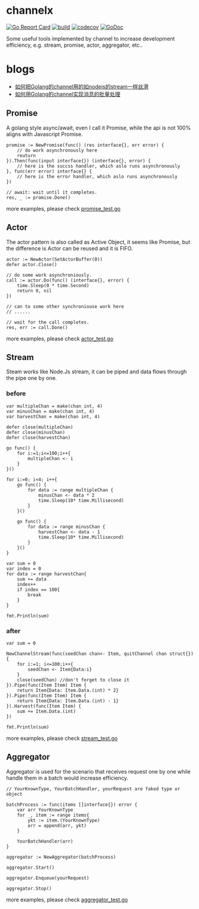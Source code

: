 # channelx
[![Go Report Card](https://goreportcard.com/badge/github.com/Ksloveyuan/channelx)](https://goreportcard.com/report/github.com/Ksloveyuan/channelx)
[![build](https://api.travis-ci.org/Ksloveyuan/channelx.svg?branch=master)](https://api.travis-ci.org/Ksloveyuan/channelx.svg?branch=master)
[![codecov](https://codecov.io/gh/Ksloveyuan/channelx/branch/master/graph/badge.svg)](https://codecov.io/gh/Ksloveyuan/channelx)
[![GoDoc](https://godoc.org/github.com/Ksloveyuan/channelx?status.svg)](https://godoc.org/github.com/Ksloveyuan/channelx)

Some useful tools implemented by channel to increase development efficiency, e.g. stream, promise, actor, aggregator, etc..

# blogs
- [如何把Golang的channel用的如nodejs的stream一样丝滑](https://juejin.im/post/5d7ba76ef265da03be490856)
- [如何用Golang的channel实现消息的批量处理](https://juejin.im/post/5d8c6775e51d45781332e91f)

## Promise
A golang style async/await, even I call it Promise, while the api is not 100% aligns with Javascript Promise.

```golang
promise := NewPromise(func() (res interface{}, err error) {
    // do work asynchronously here
    reuturn
}).Then(func(input interface{}) (interface{}, error) {
    // here is the succss handler, which aslo runs asynchronously 
}, func(err error) interface{} {
    // here is the error handler, which aslo runs asynchronously 
})

// await: wait until it completes.
res, _ := promise.Done()
```
more examples, please check [promise_test.go](https://github.com/Ksloveyuan/channelx/blob/master/promise_test.go)

## Actor
The actor pattern is also called as Active Object, it seems like Promise, but the difference is Actor can be reused and it is FIFO.

```golang
actor := NewActor(SetActorBuffer(0))
defer actor.Close()

// do some work asynchroniously.
call := actor.Do(func() (interface{}, error) {
    time.Sleep(0 * time.Second)
    return 0, nil
})

// can to some other synchroniouse work here
// ......

// wait for the call completes.
res, err := call.Done()
```
more examples, please check [actor_test.go](https://github.com/Ksloveyuan/channelx/blob/master/actor_test.go)

## Stream
Steam works like Node.Js stream, it can be piped and data flows through the pipe one by one.

### before
```golang
var multipleChan = make(chan int, 4)
var minusChan = make(chan int, 4)
var harvestChan = make(chan int, 4)

defer close(multipleChan)
defer close(minusChan)
defer close(harvestChan)

go func() {
    for i:=1;i<=100;i++{
        multipleChan <- i
    }
}()

for i:=0; i<4; i++{
    go func() {
        for data := range multipleChan {
            minusChan <- data * 2
            time.Sleep(10* time.Millisecond)
        }
    }()

    go func() {
        for data := range minusChan {
            harvestChan <- data - 1
            time.Sleep(10* time.Millisecond)
        }
    }()
}

var sum = 0
var index = 0
for data := range harvestChan{
    sum += data
    index++
    if index == 100{
        break
    }
}

fmt.Println(sum)
```

### after

```golang
var sum = 0

NewChannelStream(func(seedChan chan<- Item, quitChannel chan struct{}) {
    for i:=1; i<=100;i++{
        seedChan <- Item{Data:i}
    }
    close(seedChan) //don't forget to close it
}).Pipe(func(Item Item) Item {
    return Item{Data: Item.Data.(int) * 2}
}).Pipe(func(Item Item) Item {
    return Item{Data: Item.Data.(int) - 1}
}).Harvest(func(Item Item) {
    sum += Item.Data.(int)
})

fmt.Println(sum)
```

more examples, please check [stream_test.go](https://github.com/Ksloveyuan/channelx/blob/master/stream_test.go)

## Aggregator
Aggregator is used for the scenario that receives request one by one while handle them in a batch would increase efficiency.

```golang
// YourKnownType, YourBatchHandler, yourRequest are faked type or object

batchProcess := func(items []interface{}) error {
    var arr YourKnownType 
    for _, item := range items{
        ykt := item.(YourKnownType)
        arr = append(arr, ykt)
    }
    
    YourBatchHandler(arr)
}

aggregator := NewAggregator(batchProcess)

aggregator.Start()

aggregator.Enqueue(yourRequest)

aggregator.Stop()
```
more examples, please check [aggregator_test.go](https://github.com/Ksloveyuan/channelx/blob/master/aggregator_test.go)